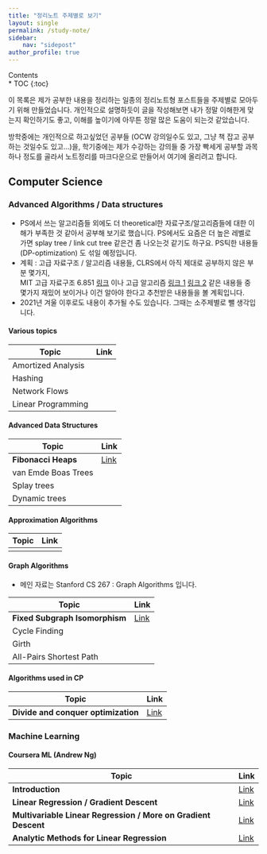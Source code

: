 ```yaml
---
title: "정리노트 주제별로 보기"
layout: single
permalink: /study-note/
sidebar:
    nav: "sidepost"
author_profile: true
---
```

<div id="toc">
Contents
</div>
* TOC
{:toc}

이 목록은 제가 공부한 내용을 정리하는 일종의 정리노트형 포스트들을 주제별로 모아두기 위해 만들었습니다. 개인적으로 설명하듯이 글을 작성해보면 내가 정말 이해한게 맞는지 확인하기도 좋고, 이해를 높이기에 아무튼 정말 많은 도움이 되는것 같았습니다.

방학중에는 개인적으로 하고싶었던 공부들 (OCW 강의일수도 있고, 그냥 책 잡고 공부하는 것일수도 있고...)을, 학기중에는 제가 수강하는 강의들 중 가장 빡세게 공부할 과목 하나 정도를 골라서 노트정리를 마크다운으로 만들어서 여기에 올리려고 합니다.

## Computer Science

### Advanced Algorithms / Data structures

- PS에서 쓰는 알고리즘들 외에도 더 theoretical한 자료구조/알고리즘들에 대한 이해가 부족한 것 같아서 공부해 보기로 했습니다. PS에서도 요즘은 더 높은 레벨로 가면 splay tree / link cut tree 같은건 좀 나오는것 같기도 하구요.
PS틱한 내용들 (DP-optimization) 도 섞일 예정입니다.
- 계획 : 고급 자료구조 / 알고리즘 내용들, CLRS에서 아직 제대로 공부하지 않은 부분 몇가지,   
  MIT 고급 자료구조 6.851 [링크](https://courses.csail.mit.edu/6.851/fall17/lectures/) 이나 고급 알고리즘 [링크 1](http://people.csail.mit.edu/moitra/854.html) [링크 2](https://ocw.mit.edu/courses/electrical-engineering-and-computer-science/6-854j-advanced-algorithms-fall-2008/) 같은 내용들 중 몇가지 재밌어 보이거나 이건 알아야 한다고 추천받은 내용들을 볼 계획입니다.
- 2021년 겨울 이후로도 내용이 추가될 수도 있습니다. 그때는 소주제별로 뺄 생각입니다.

#### Various topics 

| Topic              | Link |
|--------------------|------|
| Amortized Analysis |      |
| Hashing            |      |
| Network Flows      |      |
| Linear Programming |      |

#### Advanced Data Structures  

| Topic               | Link                                 |
|---------------------|--------------------------------------|
| **Fibonacci Heaps** | [Link](/algorithms/Fibonacci-heaps/) |
| van Emde Boas Trees |                                      |
| Splay trees         |                                      |
| Dynamic trees       |                                      |

#### Approximation Algorithms

| Topic | Link |
|-------|------|
|       |      |


#### Graph Algorithms
- 메인 자료는 Stanford CS 267 : Graph Algorithms 입니다.

| Topic                          | Link                                       |
|--------------------------------|--------------------------------------------|
| **Fixed Subgraph Isomorphism** | [Link](/algorithms/graph-algorithms-lec1/) |
| Cycle Finding                  |                                            |
| Girth                          |                                            |
| All-Pairs Shortest Path        |                                            |

#### Algorithms used in CP

| Topic                               | Link                            |
|-------------------------------------|---------------------------------|
| **Divide and conquer optimization** | [Link](/algorithms/DP-DnC-Opt/) |


### Machine Learning
#### Coursera ML (Andrew Ng)

| Topic                                                          | Link                                |
|----------------------------------------------------------------|-------------------------------------|
| **Introduction**                                               | [Link](/ml-study/Coursera-ML-Lec1/) |
| **Linear Regression / Gradient Descent**                       | [Link](/ml-study/Coursera-ML-Lec2/) |
| **Multivariable Linear Regression / More on Gradient Descent** | [Link](/ml-study/Coursera-ML-Lec3/) |
| **Analytic Methods for Linear Regression**                     | [Link](/ml-study/Coursera-ML-Lec4/) |